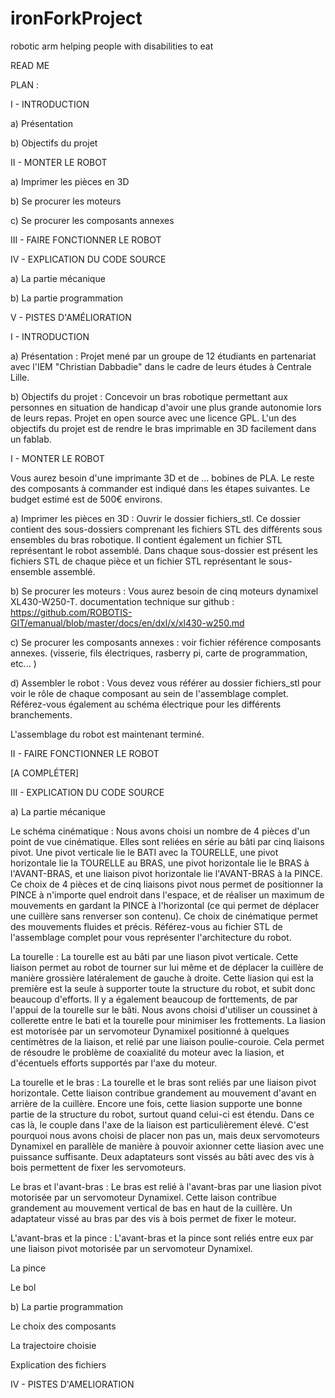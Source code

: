 # ironForkProject
 robotic arm helping people with disabilities to eat


READ ME



PLAN : 

I - INTRODUCTION

  a) Présentation
  
  b) Objectifs du projet
  
II - MONTER LE ROBOT

  a) Imprimer les pièces en 3D
  
  b) Se procurer les moteurs
  
  c) Se procurer les composants annexes 
  
III - FAIRE FONCTIONNER LE ROBOT

IV - EXPLICATION DU CODE SOURCE

  a) La partie mécanique 
  
  b) La partie programmation
  
V - PISTES D'AMÉLIORATION




I - INTRODUCTION 


a) Présentation : 
Projet mené par un groupe de 12 étudiants en partenariat avec l'IEM "Christian Dabbadie" dans le cadre de leurs études à Centrale Lille. 

b) Objectifs du projet : 
Concevoir un bras robotique permettant aux personnes en situation de handicap d'avoir une plus grande autonomie lors de leurs repas. 
Projet en open source avec une licence GPL. 
L'un des objectifs du projet est de rendre le bras imprimable en 3D facilement dans un fablab.

I - MONTER LE ROBOT 

Vous aurez besoin d'une imprimante 3D et de ... bobines de PLA. Le reste des composants à commander est indiqué dans les étapes suivantes. Le budget estimé est de 500€ environs. 

a) Imprimer les pièces en 3D : 
Ouvrir le dossier fichiers_stl. Ce dossier contient des sous-dossiers comprenant les fichiers STL des différents sous ensembles du bras robotique. Il contient également un fichier STL représentant le robot assemblé. Dans chaque sous-dossier est présent les fichiers STL de chaque pièce et un fichier STL représentant le sous-ensemble assemblé. 

b) Se procurer les moteurs : 
Vous aurez besoin de cinq moteurs dynamixel XL430-W250-T.
documentation technique sur github : https://github.com/ROBOTIS-GIT/emanual/blob/master/docs/en/dxl/x/xl430-w250.md


c) Se procurer les composants annexes : 
voir fichier référence composants annexes. (visserie, fils électriques, rasberry pi, carte de programmation, etc... )

d) Assembler le robot : 
Vous devez vous référer au dossier fichiers_stl pour voir le rôle de chaque composant au sein de l'assemblage complet. 
Référez-vous également au schéma électrique pour les différents branchements. 

L'assemblage du robot est maintenant terminé. 


II - FAIRE FONCTIONNER LE ROBOT  

[A COMPLÉTER]


III - EXPLICATION DU CODE SOURCE 

a) La partie mécanique

Le schéma cinématique : 
Nous avons choisi un nombre de 4 pièces d'un point de vue cinématique. Elles sont reliées en série au bâti par cinq liaisons pivot. Une pivot verticale lie le BATI avec la TOURELLE, une pivot horizontale lie la TOURELLE au BRAS, une pivot horizontale lie le BRAS à l'AVANT-BRAS, et une liaison pivot horizontale lie l'AVANT-BRAS à la PINCE. 
Ce choix de 4 pièces et de cinq liaisons pivot nous permet de positionner la PINCE à n'importe quel endroit dans l'espace, et de réaliser un maximum de mouvements en gardant la PINCE à l'horizontal (ce qui permet de déplacer une cuillère sans renverser son contenu). Ce choix de cinématique permet des mouvements fluides et précis. Référez-vous au fichier STL de l'assemblage complet pour vous représenter l'architecture du robot. 

La tourelle : 
La tourelle est au bâti par une liason pivot verticale. Cette liaison permet au robot de tourner sur lui même et de déplacer la cuillère de manière grossière latéralement de gauche à droite. 
Cette liasion qui est la première est la seule à supporter toute la structure du robot, et subit donc beaucoup d'efforts. Il y a également beaucoup de forttements, de par l'appui de la tourelle sur le bâti. Nous avons choisi d'utiliser un coussinet à collerette entre le bati et la tourelle pour minimiser les frottements. La liasion est motorisée par un servomoteur Dynamixel positionné à quelques centimètres de la liaison, et relié par une liaison poulie-couroie. Cela permet de résoudre le problème de coaxialité du moteur avec la liasion, et d'écentuels efforts supportés par l'axe du moteur.

La tourelle et le bras : 
La tourelle et le bras sont reliés par une liaison pivot horizontale. Cette liaison contribue grandement au mouvement d'avant en arrière de la cuillère. 
Encore une fois, cette liasion supporte une bonne partie de la structure du robot, surtout quand celui-ci est étendu. Dans ce cas là, le couple dans l'axe de la liaison est particulièrement élevé. C'est pourquoi nous avons choisi de placer non pas un, mais deux servomoteurs Dynamixel en parallèle de manière à pouvoir axionner cette liasion avec une puissance suffisante. Deux adaptateurs sont vissés au bâti avec des vis à bois permettent de fixer les servomoteurs. 

Le bras et l'avant-bras : 
Le bras est relié à l'avant-bras par une liasion pivot motorisée par un servomoteur Dynamixel. Cette laison contribue grandement au mouvement vertical de bas en haut de la cuillère. Un adaptateur vissé au bras par des vis à bois permet de fixer le moteur. 

L'avant-bras et la pince : 
L'avant-bras et la pince sont reliés entre eux par une liaison pivot motorisée par un servomoteur Dynamixel. 

La pince

Le bol


b) La partie programmation

Le choix des composants

La trajectoire choisie 

Explication des fichiers 


IV - PISTES D'AMELIORATION


